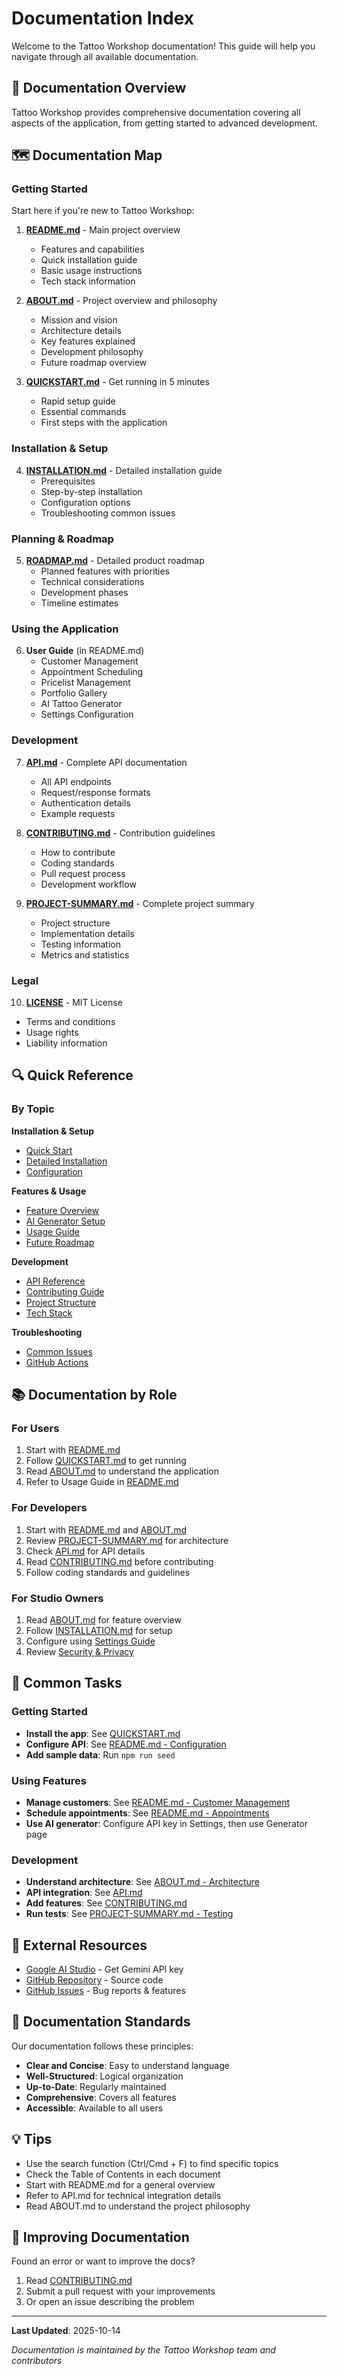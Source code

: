 # Documentation Index

Welcome to the Tattoo Workshop documentation! This guide will help you navigate through all available documentation.

## 📖 Documentation Overview

Tattoo Workshop provides comprehensive documentation covering all aspects of the application, from getting started to advanced development.

## 🗺️ Documentation Map

### Getting Started
Start here if you're new to Tattoo Workshop:

1. **[README.md](README.md)** - Main project overview
   - Features and capabilities
   - Quick installation guide
   - Basic usage instructions
   - Tech stack information

2. **[ABOUT.md](ABOUT.md)** - Project overview and philosophy
   - Mission and vision
   - Architecture details
   - Key features explained
   - Development philosophy
   - Future roadmap overview

3. **[QUICKSTART.md](QUICKSTART.md)** - Get running in 5 minutes
   - Rapid setup guide
   - Essential commands
   - First steps with the application

### Installation & Setup

4. **[INSTALLATION.md](INSTALLATION.md)** - Detailed installation guide
   - Prerequisites
   - Step-by-step installation
   - Configuration options
   - Troubleshooting common issues

### Planning & Roadmap

5. **[ROADMAP.md](ROADMAP.md)** - Detailed product roadmap
   - Planned features with priorities
   - Technical considerations
   - Development phases
   - Timeline estimates

### Using the Application

6. **User Guide** (in README.md)
   - Customer Management
   - Appointment Scheduling
   - Pricelist Management
   - Portfolio Gallery
   - AI Tattoo Generator
   - Settings Configuration

### Development

7. **[API.md](API.md)** - Complete API documentation
   - All API endpoints
   - Request/response formats
   - Authentication details
   - Example requests

8. **[CONTRIBUTING.md](CONTRIBUTING.md)** - Contribution guidelines
   - How to contribute
   - Coding standards
   - Pull request process
   - Development workflow

9. **[PROJECT-SUMMARY.md](PROJECT-SUMMARY.md)** - Complete project summary
   - Project structure
   - Implementation details
   - Testing information
   - Metrics and statistics

### Legal

10. **[LICENSE](LICENSE)** - MIT License
   - Terms and conditions
   - Usage rights
   - Liability information

## 🔍 Quick Reference

### By Topic

**Installation & Setup**
- [Quick Start](QUICKSTART.md)
- [Detailed Installation](INSTALLATION.md)
- [Configuration](README.md#configuration-️)

**Features & Usage**
- [Feature Overview](README.md#features-)
- [AI Generator Setup](README.md#configuration-️)
- [Usage Guide](README.md#usage-guide-)
- [Future Roadmap](ROADMAP.md)

**Development**
- [API Reference](API.md)
- [Contributing Guide](CONTRIBUTING.md)
- [Project Structure](PROJECT-SUMMARY.md#project-structure)
- [Tech Stack](ABOUT.md#-architecture)

**Troubleshooting**
- [Common Issues](INSTALLATION.md)
- [GitHub Actions](README.md#github-actions-workflow-)

## 📚 Documentation by Role

### For Users
1. Start with [README.md](README.md)
2. Follow [QUICKSTART.md](QUICKSTART.md) to get running
3. Read [ABOUT.md](ABOUT.md) to understand the application
4. Refer to Usage Guide in [README.md](README.md#usage-guide-)

### For Developers
1. Start with [README.md](README.md) and [ABOUT.md](ABOUT.md)
2. Review [PROJECT-SUMMARY.md](PROJECT-SUMMARY.md) for architecture
3. Check [API.md](API.md) for API details
4. Read [CONTRIBUTING.md](CONTRIBUTING.md) before contributing
5. Follow coding standards and guidelines

### For Studio Owners
1. Read [ABOUT.md](ABOUT.md) for feature overview
2. Follow [INSTALLATION.md](INSTALLATION.md) for setup
3. Configure using [Settings Guide](README.md#configuration-️)
4. Review [Security & Privacy](README.md#security--privacy-)

## 🎯 Common Tasks

### Getting Started
- **Install the app**: See [QUICKSTART.md](QUICKSTART.md)
- **Configure API**: See [README.md - Configuration](README.md#configuration-️)
- **Add sample data**: Run `npm run seed`

### Using Features
- **Manage customers**: See [README.md - Customer Management](README.md#customer-management)
- **Schedule appointments**: See [README.md - Appointments](README.md#appointments)
- **Use AI generator**: Configure API key in Settings, then use Generator page

### Development
- **Understand architecture**: See [ABOUT.md - Architecture](ABOUT.md#-architecture)
- **API integration**: See [API.md](API.md)
- **Add features**: See [CONTRIBUTING.md](CONTRIBUTING.md)
- **Run tests**: See [PROJECT-SUMMARY.md - Testing](PROJECT-SUMMARY.md#testing-performed)

## 🔗 External Resources

- [Google AI Studio](https://makersuite.google.com/app/apikey) - Get Gemini API key
- [GitHub Repository](https://github.com/GizzZmo/Tattoo-Workshop) - Source code
- [GitHub Issues](https://github.com/GizzZmo/Tattoo-Workshop/issues) - Bug reports & features

## 📝 Documentation Standards

Our documentation follows these principles:
- **Clear and Concise**: Easy to understand language
- **Well-Structured**: Logical organization
- **Up-to-Date**: Regularly maintained
- **Comprehensive**: Covers all features
- **Accessible**: Available to all users

## 💡 Tips

- Use the search function (Ctrl/Cmd + F) to find specific topics
- Check the Table of Contents in each document
- Start with README.md for a general overview
- Refer to API.md for technical integration details
- Read ABOUT.md to understand the project philosophy

## 🤝 Improving Documentation

Found an error or want to improve the docs?
1. Read [CONTRIBUTING.md](CONTRIBUTING.md)
2. Submit a pull request with your improvements
3. Or open an issue describing the problem

---

**Last Updated**: 2025-10-14

*Documentation is maintained by the Tattoo Workshop team and contributors*

